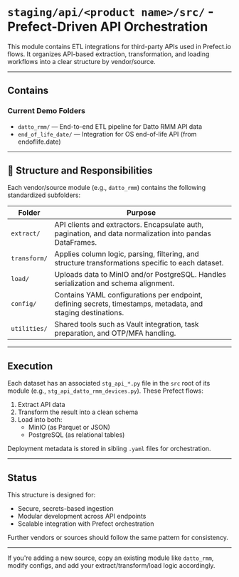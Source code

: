# `staging/api/<product name>/src/` - Prefect-Driven API Orchestration

This module contains ETL integrations for third-party APIs used in Prefect.io flows. It organizes API-based extraction, transformation, and loading workflows into a clear structure by vendor/source.

---

## Contains

### Current Demo Folders
- `datto_rmm/` — End-to-end ETL pipeline for Datto RMM API data
- `end_of_life_date/` — Integration for OS end-of-life API (from endoflife.date)

---

## 📂 Structure and Responsibilities
Each vendor/source module (e.g., `datto_rmm`) contains the following standardized subfolders:

| Folder | Purpose |
|--------|---------|
| `extract/` | API clients and extractors. Encapsulate auth, pagination, and data normalization into pandas DataFrames. |
| `transform/` | Applies column logic, parsing, filtering, and structure transformations specific to each dataset. |
| `load/` | Uploads data to MinIO and/or PostgreSQL. Handles serialization and schema alignment. |
| `config/` | Contains YAML configurations per endpoint, defining secrets, timestamps, metadata, and staging destinations. |
| `utilities/` | Shared tools such as Vault integration, task preparation, and OTP/MFA handling. |

---

## Execution
Each dataset has an associated `stg_api_*.py` file in the `src` root of its module (e.g., `stg_api_datto_rmm_devices.py`). These Prefect flows:

1. Extract API data
2. Transform the result into a clean schema
3. Load into both:
   - MinIO (as Parquet or JSON)
   - PostgreSQL (as relational tables)

Deployment metadata is stored in sibling `.yaml` files for orchestration.

---

## Status
This structure is designed for:
- Secure, secrets-based ingestion
- Modular development across API endpoints
- Scalable integration with Prefect orchestration

Further vendors or sources should follow the same pattern for consistency.

---

If you're adding a new source, copy an existing module like `datto_rmm`, modify configs, and add your extract/transform/load logic accordingly.
